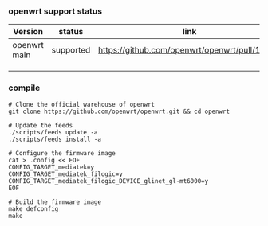 ### openwrt support status

| Version      | status       | link                                                         |
| ------------ | ------------ | ------------------------------------------------------------ |
| openwrt main | supported    | https://github.com/openwrt/openwrt/pull/13414                |
|              |              |                                                              |
|              |              |                                                              |
|              |              |                                                              |

### compile

```
# Clone the official warehouse of openwrt
git clone https://github.com/openwrt/openwrt.git && cd openwrt

# Update the feeds
./scripts/feeds update -a
./scripts/feeds install -a

# Configure the firmware image
cat > .config << EOF
CONFIG_TARGET_mediatek=y
CONFIG_TARGET_mediatek_filogic=y
CONFIG_TARGET_mediatek_filogic_DEVICE_glinet_gl-mt6000=y
EOF

# Build the firmware image
make defconfig
make
```
